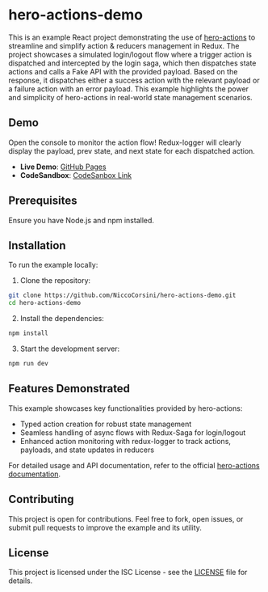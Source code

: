 # hero-actions-demo

This is an example React project demonstrating the use of [hero-actions](https://github.com/NiccoCorsini/hero-actions) to streamline and simplify action & reducers management in Redux. The project showcases a simulated login/logout flow where a trigger action is dispatched and intercepted by the login saga, which then dispatches state actions and calls a Fake API with the provided payload. Based on the response, it dispatches either a success action with the relevant payload or a failure action with an error payload. This example highlights the power and simplicity of hero-actions in real-world state management scenarios.

## Demo

Open the console to monitor the action flow! Redux-logger will clearly display the payload, prev state, and next state for each dispatched action.

- **Live Demo**: [GitHub Pages](https://niccocorsini.github.io/hero-actions-demo/)
- **CodeSandbox**: [CodeSanbox Link](https://codesandbox.io/p/github/NiccoCorsini/hero-actions-demo/main)

## Prerequisites

Ensure you have Node.js and npm installed.

## Installation

To run the example locally:

1. Clone the repository:

```bash
git clone https://github.com/NiccoCorsini/hero-actions-demo.git
cd hero-actions-demo
```

2. Install the dependencies:

```bash
npm install
```

3. Start the development server:

```bash
npm run dev
```

## Features Demonstrated

This example showcases key functionalities provided by hero-actions:

- Typed action creation for robust state management
- Seamless handling of async flows with Redux-Saga for login/logout
- Enhanced action monitoring with redux-logger to track actions, payloads, and state updates in reducers

For detailed usage and API documentation, refer to the official [hero-actions documentation](https://github.com/NiccoCorsini/hero-actions#readme).

## Contributing

This project is open for contributions. Feel free to fork, open issues, or submit pull requests to improve the example and its utility.

## License

This project is licensed under the ISC License - see the [LICENSE](./LICENSE.txt) file for details.
